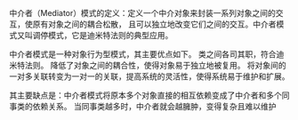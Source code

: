 中介者（Mediator）模式的定义：定义一个中介对象来封装一系列对象之间的交互，使原有对象之间的耦合松散，
且可以独立地改变它们之间的交互。中介者模式又叫调停模式，它是迪米特法则的典型应用。

中介者模式是一种对象行为型模式，其主要优点如下。
类之间各司其职，符合迪米特法则。
降低了对象之间的耦合性，使得对象易于独立地被复用。
将对象间的一对多关联转变为一对一的关联，提高系统的灵活性，使得系统易于维护和扩展。

其主要缺点是：中介者模式将原本多个对象直接的相互依赖变成了中介者和多个同事类的依赖关系。
当同事类越多时，中介者就会越臃肿，变得复杂且难以维护